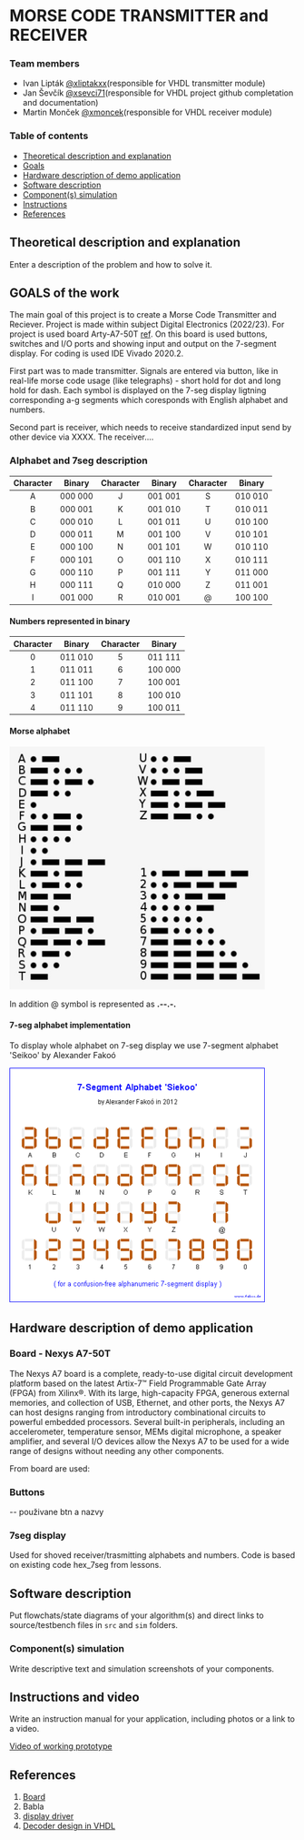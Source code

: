 # MORSE CODE TRANSMITTER and RECEIVER


### Team members

* Ivan Lipták [@xliptakxx](https://github.com/IvoSvk)(responsible for VHDL transmitter module)
* Jan Ševčík [@xsevci71](https://github.com/JanSevcikk)(responsible for VHDL project github completation and documentation)
* Martin Monček [@xmoncek](https://github.com/)(responsible for  VHDL receiver module)

### Table of contents 

* [Theoretical description and explanation](#theo)
* [Goals](#goals)
* [Hardware description of demo application](#hardware)
* [Software description](#software)
* [Component(s) simulation](#component)
* [Instructions](#instruction)
* [References](#references)


<a name="theo"></a>

## Theoretical description and explanation

Enter a description of the problem and how to solve it.

<a name="goals"></a>

## GOALS of the work
The main goal of this project is to create a Morse Code Transmitter and Reciever. Project is made within subject Digital Electronics (2022/23). For project is used board Arty-A7-50T [ref](https://digilent.com/shop/arty-a7-100t-artix-7-fpga-development-board/). On this board is used buttons, switches and I/O ports and showing input and output on the 7-segment display. For coding is used IDE Vivado 2020.2.  

First part was to made transmitter. Signals are entered via button, like in real-life morse code usage (like telegraphs) - short hold for dot and long hold for dash. Each symbol is displayed on the 7-seg display ligtning corresponding a-g segments which coresponds with English alphabet and numbers. 

Second part is receiver, which needs to receive standardized input send by other device via XXXX. The receiver....
### Alphabet and 7seg description

| **Character** | **Binary** | **Character** | **Binary** | **Character** | **Binary** |
   | :-: | :-: | :-: | :-: | :-: | :-: |
   | A | 000 000 | J | 001 001 | S | 010 010 |
   | B | 000 001 | K | 001 010 | T | 010 011 |
   | C | 000 010 | L | 001 011 | U | 010 100 |
   | D | 000 011 | M | 001 100 | V | 010 101 |
   | E | 000 100 | N | 001 101 | W | 010 110 |
   | F | 000 101 | O | 001 110 | X | 010 111 |
   | G | 000 110 | P | 001 111 | Y | 011 000 |
   | H | 000 111 | Q | 010 000 | Z | 011 001 |
   | I | 001 000 | R | 010 001 | @ | 100 100 |
   
#### Numbers represented in binary

| **Character** | **Binary** | **Character** | **Binary** |
   | :-: | :-: | :-: | :-: |
   | 0 | 011 010 | 5 | 011 111 |
   | 1 | 011 011 | 6 | 100 000 |
   | 2 | 011 100 | 7 | 100 001 |
   | 3 | 011 101 | 8 | 100 010 |
   | 4 | 011 110 | 9 | 100 011 |
  
#### Morse alphabet

<img src="images/morse_alphabet.png" alt="morse" style="width:450px;"/>
  
In addition @ symbol is represented as **.--.-.**
    

#### 7-seg alphabet implementation

To display whole alphabet on 7-seg display we use 7-segment alphabet 'Seikoo' by Alexander Fakoó

<img src="images/7seg_alphabet.png" alt="morse" style="width:450px;"/>

<a name="hardware"></a>

## Hardware description of demo application
### Board - Nexys A7-50T
The Nexys A7 board is a complete, ready-to-use digital circuit development platform based on the latest Artix-7™ Field Programmable Gate Array (FPGA) from Xilinx®. With its large, high-capacity FPGA, generous external memories, and collection of USB, Ethernet, and other ports, the Nexys A7 can host designs ranging from introductory combinational circuits to powerful embedded processors. Several built-in peripherals, including an accelerometer, temperature sensor, MEMs digital microphone, a speaker amplifier, and several I/O devices allow the Nexys A7 to be used for a wide range of designs without needing any other components.

From board are used:

### Buttons
-- použivane btn a nazvy

### 7seg display 
Used for shoved receiver/trasmitting alphabets and numbers. Code is based on existing code hex_7seg from lessons. 

<a name="software"></a>

## Software description

Put flowchats/state diagrams of your algorithm(s) and direct links to source/testbench files in `src` and `sim` folders. 

<a name="component"></a>

### Component(s) simulation

Write descriptive text and simulation screenshots of your components.

<a name="component"></a>

## Instructions and video

Write an instruction manual for your application, including photos or a link to a video.

[Video of working prototype](youtube.com)

<a name="references"></a>

## References

1. [Board](https://digilent.com/reference/programmable-logic/nexys-a7/start)
2. Babla
3. [display driver](https://github.com/tomas-fryza/digital-electronics-1/tree/master/labs/07-display_driver)
4. [Decoder design in VHDL](https://www.researchgate.net/publication/305379385_Morse_code_decoder_design_in_VHDL_using_FPGA_Spartan_3E_development_kit)